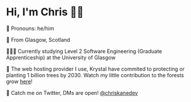 <h1>Hi, I'm Chris 👋🏻</h1>
<p>👤 Pronouns: he/him</p>
<p>📍 From Glasgow, Scotland
<p>👨🏻‍🎓 Currently studying Level 2 Software Engineering (Graduate Apprenticeship) at the University of Glasgow</p>
<p>🌲 The web hosting provider I use, Krystal have commited to protecting or planting 1 billion trees by 2030. Watch my little contribution to the forests grow <a href="https://trees.krystal.uk/island/7c024d52-b81a-4ae3-99f9-2bd875db308c">here</a>!</p>
<p>🐥 Catch me on Twitter, DMs are open! <a href="https://twitter.com/chriskanedev">@chriskanedev</a></p>
